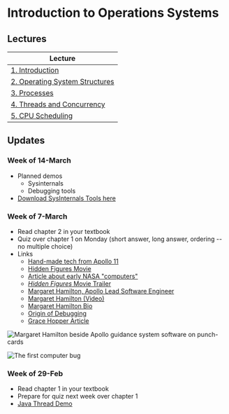 # Introduction to Operations Systems

## Lectures

| Lecture                                             |
|-----------------------------------------------------|
| [1. Introduction](lectures/ch1.pptx)                |
| [2. Operating System Structures](lectures/ch2.pptx) |
| [3. Processes](lectures/ch3.pptx)                   |
| [4. Threads and Concurrency]()                      |
| [5. CPU Scheduling]()                               |


## Updates

### Week of 14-March

* Planned demos
    * Sysinternals
    * Debugging tools
* [Download SysInternals Tools here](https://download.sysinternals.com/files/SysinternalsSuite.zip)

### Week of 7-March

* Read chapter 2 in your textbook
* Quiz over chapter 1 on Monday (short answer, long answer, ordering -- no multiple choice)
* Links
    * [Hand-made tech from Apollo 11](https://history.com/news/moon-landing-technology-inventions-computers-heat-shield-rovers)
    * [Hidden Figures Movie](https://en.wikipedia.org/wiki/Hidden_Figures)
    * [Article about early NASA "computers"](https://www.popularmechanics.com/space/rockets/a24429/hidden-figures-real-story-nasa-women-computers/)
    * [_Hidden Figures_ Movie Trailer](https://www.youtube.com/watch?v=RK8xHq6dfAo)
    * [Margaret Hamilton, Apollo Lead Software Engineer](https://qeprize.org/news/margaret-hamilton-apollos-code/)
    * [Margaret Hamilton (Video)](https://www.youtube.com/watch?v=kTn56jJW4zY)
    * [Margaret Hamilton Bio](https://en.wikipedia.org/wiki/File:Margaret_Hamilton.gif)
    * [Origin of Debugging](https://en.wikipedia.org/wiki/Debugging#Origin_of_the_term)
    * [Grace Hopper Article](https://tophat.com/blog/grace-hopper-yale-computer-science/)

![Margaret Hamilton beside Apollo guidance system software on punch-cards](https://upload.wikimedia.org/wikipedia/commons/thumb/2/2e/Margaret_Hamilton.gif/385px-Margaret_Hamilton.gif)

![The first computer bug](https://en.wikipedia.org/wiki/Debugging#/media/File:H96566k.jpg)

### Week of 29-Feb

* Read chapter 1 in your textbook
* Prepare for quiz next week over chapter 1
* [Java Thread Demo](https://www.javaworld.com/article/2074217/java-101--understanding-java-threads--part-1--introducing-threads-and-runnables.html)
